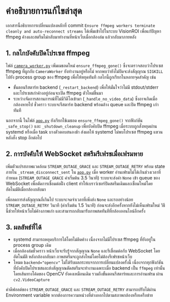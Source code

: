 # คำอธิบายการแก้ไขล่าสุด

เอกสารนี้อธิบายการเปลี่ยนแปลงหลักที่ commit `Ensure ffmpeg workers terminate cleanly and auto-reconnect streams`
ได้เพิ่มเข้าไปในระบบ VisionROI เพื่อแก้ปัญหา ffmpeg ค้างและสตรีมไม่กลับมาทำงานที่หน้าเว็บเมื่อกล้องล่ม
แล้วกลับมาภายหลัง

## 1. กลไกบังคับปิดโปรเซส ffmpeg

ไฟล์ [`camera_worker.py`](../camera_worker.py) เพิ่มเมธอดใหม่ `ensure_ffmpeg_gone()`
ซึ่งจะตรวจสอบว่าโปรเซส ffmpeg ที่ผูกกับ `CameraWorker` ยังทำงานอยู่หรือไม่
หากพบว่ายังไม่ปิดจะส่งสัญญาณ `SIGKILL` ไปยัง process group ของ ffmpeg เพื่อให้หยุดทันที
กลไกนี้ถูกเรียกในหลายจุดสำคัญ เช่น

- ขั้นตอนรีสตาร์ท backend (`_restart_backend`) เพื่อให้มั่นใจว่าไม่มี stdout/stderr
  และโปรเซสเก่าค้างอยู่ก่อนจะเปิด ffmpeg ตัวใหม่ขึ้นมา
- ระหว่างจัดการสถานการณ์ที่ไม่มีวิดีโอเข้ามา (`_handle_no_video_data`) ซึ่งอาจเกิดเมื่อกล้องหายไป
  ชั่วคราว ระบบจะรีสตาร์ท backend พร้อมล้าง queue และปิด ffmpeg เก่าทันที

นอกจากนี้ ในไฟล์ [`app.py`](../app.py) ยังเรียกใช้เมธอด `ensure_ffmpeg_gone()`
จากฟังก์ชัน `_safe_stop()` และ `_shutdown_cleanup` เพื่อบังคับปิด ffmpeg
เมื่อระบบถูกสั่งหยุดผ่าน systemd หรือเมื่อ task บางตัวตอบสนองช้า
ส่งผลให้ systemd ไม่พบโปรเซส ffmpeg แขวนหลังสั่ง stop อีกต่อไป

## 2. การบังคับให้ WebSocket สตรีมรีเฟรชเมื่อเฟรมหาย

เพิ่มตัวแปรสภาพแวดล้อม `STREAM_OUTAGE_GRACE` และ `STREAM_OUTAGE_RETRY`
พร้อม state ภายใน `_stream_disconnect_sent` ใน [`app.py`](../app.py)
เมื่อ worker อ่านเฟรมไม่ได้เกินช่วงเวลาที่กำหนด (`STREAM_OUTAGE_GRACE` ค่าเริ่มต้น 3.5 วินาที)
ระบบจะส่งค่า `None` เข้า queue ของ WebSocket เพื่อตัดการเชื่อมต่อฝั่ง client
ทำให้เบราว์เซอร์ปิดสตรีมเดิมและเชื่อมใหม่โดยอัตโนมัติเมื่อกล้องกลับมา

เพื่อลดการส่งสัญญาณถี่เกินไป ระบบจะจดจำเวลาที่เพิ่งส่ง `None`
และรออย่างน้อย `STREAM_OUTAGE_RETRY` วินาที (ค่าเริ่มต้น 1.5 วินาที)
ก่อนจะส่งอีกครั้งหากยังไม่เห็นเฟรมใหม่ วิธีนี้ช่วยให้หน้าเว็บไม่ค้างภาพเก่า
และสามารถกลับมารับภาพสดทันทีที่กล้องออนไลน์อีกครั้ง

## 3. ผลลัพธ์ที่ได้

- systemd สามารถหยุดบริการได้โดยไม่ติดค้าง เนื่องจากไม่มีโปรเซส ffmpeg
  ที่ยังอยู่ใน process group เดิม
- เมื่อกล้องล่มชั่วคราว หน้าเว็บจะรับรู้จากสัญญาณ `None` และรีเชื่อมต่อกับ WebSocket
  โดยอัตโนมัติ หลังกล้องกลับมา ภาพสตรีมจะถูกส่งใหม่โดยไม่ต้องรีเฟรชหน้าเว็บ
- โหมด `backend="opencv"` ไม่ได้รับผลกระทบจากการเปลี่ยนแปลงครั้งนี้ เนื่องจากทุกฟังก์ชัน
  ที่บังคับปิดโปรเซสและส่งสัญญาณตัดสตรีมจะทำงานเฉพาะเมื่อ backend เป็น `ffmpeg`
  เท่านั้น โดยเส้นทางโค้ดของ OpenCV ยังคงเหมือนเดิม รวมถึงขั้นตอนรีสตาร์ทและการอ่านเฟรม
  ผ่าน `cv2.VideoCapture`

ค่าดีฟอลต์ของ `STREAM_OUTAGE_GRACE` และ `STREAM_OUTAGE_RETRY` สามารถปรับได้ผ่าน
Environment variable หากต้องการความหน่วงที่ต่างออกไปตามสภาพกล้องหรือเครือข่าย
